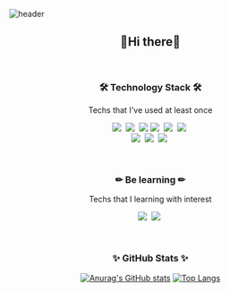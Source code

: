 ![header](https://capsule-render.vercel.app/api?type=soft&color=auto&height=150&section=header&text=KwonEna&fontSize=70&animation=twinkling)

<div align="center">
<h2>👋Hi there👋</h2><br>

<!--
**kwonena/kwonena** is a ✨ _special_ ✨ repository because its `README.md` (this file) appears on your GitHub profile.

Here are some ideas to get you started:

- 🔭 I’m currently working on ...
- 🌱 I’m currently learning ...
- 👯 I’m looking to collaborate on ...
- 🤔 I’m looking for help with ...
- 💬 Ask me about ...
- 📫 How to reach me: ...
- 😄 Pronouns: ...
- ⚡ Fun fact: ...
-->

<h3 align="center">🛠 Technology Stack 🛠</h3>

<p align="center"> Techs that I've used at least once </p>

<p align="center">
  <img src="https://img.shields.io/badge/JavaScript-ffca26?style=flat-square&logo=javascript&logoColor=white"/></a>&nbsp
  <img src="https://img.shields.io/badge/React-08D5FF?style=flat-square&logo=React&logoColor=white"/></a>&nbsp
  <img src="https://img.shields.io/badge/HTML5-ff7f55?style=flat-square&logo=HTML5&logoColor=white"/></a>
  <img src="https://img.shields.io/badge/CSS3-209cd8?style=flat-square&logo=css3&logoColor=white"/></a>&nbsp
  <img src="https://img.shields.io/badge/Python-3766AB?style=flat-square&logo=Python&logoColor=white"/></a>&nbsp
  <img src="https://img.shields.io/badge/PostCSS-dd3a0a?style=flat-square&logo=PostCSS&logoColor=white"/></a>&nbsp
<br>
  <img src="https://img.shields.io/badge/Netlify-20B2AA?style=flat-square&logo=Netlify&logoColor=white"/></a>&nbsp
  <img src="https://img.shields.io/badge/JQuery-9999FF?style=flat-square&logo=jQuery&logoColor=white"/></a>&nbsp 
  <img src="https://img.shields.io/badge/Bootstrap-7952B3?style=flat-square&logo=Bootstrap&logoColor=white"/></a>&nbsp
</p><br>


<h3 align="center">✏ Be learning ✏</h3>

<p align="center"> Techs that I learning with interest </p>

<p align="center">
  <img src="https://img.shields.io/badge/TypeScript-3178c6?style=flat-square&logo=TypeScript&logoColor=white"/></a>&nbsp
  <img src="https://img.shields.io/badge/Mysql-ffca26?style=flat-square&logo=MySql&logoColor=white"/></a>&nbsp 
</p><br>

<h3 align="center">✨ GitHub Stats ✨</h3>

[![Anurag's GitHub stats](https://github-readme-stats.vercel.app/api?username=kwonena&hide=stars&show_icons=true&theme=dracula)](https://github.com/anuraghazra/github-readme-stats)
[![Top Langs](https://github-readme-stats.vercel.app/api/top-langs/?username=kwonena&layout=compact&theme=dracula)](https://github.com/anuraghazra/github-readme-stats)
</div>
